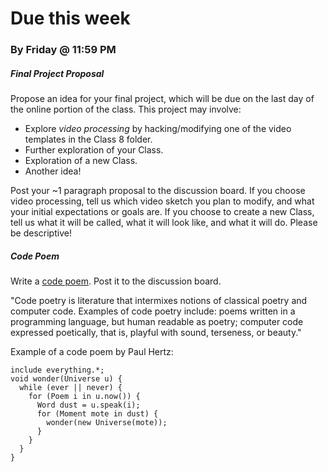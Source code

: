 # Due this week

### By Friday @ 11:59 PM

##### Final Project Proposal

Propose an idea for your final project, which will be due on the last day of the online portion of the class. This project may involve:

- Explore *video processing* by hacking/modifying one of the video templates in the Class 8 folder.
- Further exploration of your Class. 
- Exploration of a new Class.
- Another idea!

Post your ~1 paragraph proposal to the discussion board. If you choose video processing, tell us which video sketch you plan to modify, and what your initial expectations or goals are. If you choose to create a new Class, tell us what it will be called, what it will look like, and what it will do. Please be descriptive!

##### Code Poem

Write a [code poem](https://en.wikipedia.org/wiki/Code_poetry). Post it to the discussion board.

"Code poetry is literature that intermixes notions of classical poetry and computer code. Examples of code poetry include: poems written in a programming language, but human readable as poetry; computer code expressed poetically, that is, playful with sound, terseness, or beauty."

Example of a code poem by Paul Hertz:

```
include everything.*;
void wonder(Universe u) {
  while (ever || never) {
    for (Poem i in u.now()) {
      Word dust = u.speak(i);
      for (Moment mote in dust) {
        wonder(new Universe(mote));
      }
    }
  }
}

```
